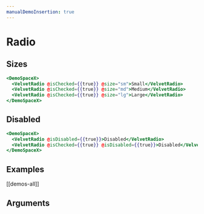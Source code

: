 ```yaml
---
manualDemoInsertion: true
---
```


# Radio

## Sizes

```hbs preview-template
<DemoSpaceX>
  <VelvetRadio @isChecked={{true}} @size="sm">Small</VelvetRadio>
  <VelvetRadio @isChecked={{true}} @size="md">Medium</VelvetRadio>
  <VelvetRadio @isChecked={{true}} @size="lg">Large</VelvetRadio>
</DemoSpaceX>
```

## Disabled

```hbs preview-template
<DemoSpaceX>
  <VelvetRadio @isDisabled={{true}}>Disabled</VelvetRadio>
  <VelvetRadio @isChecked={{true}} @isDisabled={{true}}>Disabled</VelvetRadio>
</DemoSpaceX>
```

## Examples

[[demos-all]]

## Arguments

<!-- args-table: velvet-radio -->
